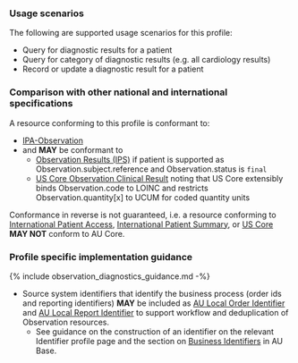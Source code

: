 ### Usage scenarios

The following are supported usage scenarios for this profile:

- Query for diagnostic results for a patient
- Query for category of diagnostic results (e.g. all cardiology results)
- Record or update a diagnostic result for a patient


### Comparison with other national and international specifications

A resource conforming to this profile is conformant to:
- [IPA-Observation](https://build.fhir.org/ig/HL7/fhir-ipa/StructureDefinition-ipa-observation.html)
- and **MAY** be conformant to
    - [Observation Results (IPS)](http://hl7.org/fhir/uv/ips/StructureDefinition/Observation-results-uv-ips) if patient is supported as Observation.subject.reference and Observation.status is `final`
    - [US Core Observation Clinical Result](http://hl7.org/fhir/us/core/StructureDefinition/us-core-observation-clinical-result) noting that US Core extensibly binds Observation.code to LOINC and restricts Observation.quantity[x] to UCUM for coded quantity units

Conformance in reverse is not guaranteed, i.e. a resource conforming to [International Patient Access](https://build.fhir.org/ig/HL7/fhir-ipa), [International Patient Summary](http://build.fhir.org/ig/HL7/fhir-ips), or [US Core](http://hl7.org/fhir/us/core) **MAY NOT** conform to AU Core.


### Profile specific implementation guidance
{% include observation_diagnostics_guidance.md -%}
- Source system identifiers that identify the business process (order ids and reporting identifiers) **MAY** be included as [AU Local Order Identifier](http://build.fhir.org/ig/hl7au/au-fhir-base/StructureDefinition-au-localorderidentifier.html) and [AU Local Report Identifier](http://build.fhir.org/ig/hl7au/au-fhir-base/StructureDefinition-au-localreportidentifier.html) to support workflow and deduplication of Observation resources.
  - See guidance on the construction of an identifier on the relevant Identifier profile page and the section on [Business Identifiers](https://build.fhir.org/ig/hl7au/au-fhir-base/guidance.html#business-identifiers) in AU Base.